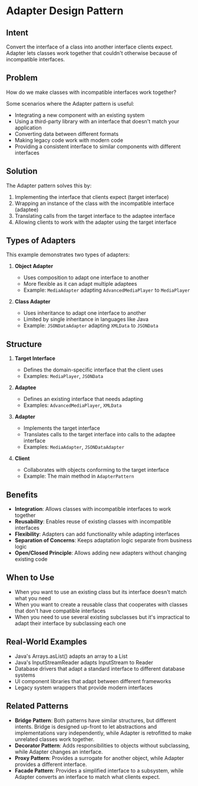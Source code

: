 # Adapter Design Pattern

## Intent
Convert the interface of a class into another interface clients expect. Adapter lets classes work together that couldn't otherwise because of incompatible interfaces.

## Problem
How do we make classes with incompatible interfaces work together?

Some scenarios where the Adapter pattern is useful:
- Integrating a new component with an existing system
- Using a third-party library with an interface that doesn't match your application
- Converting data between different formats
- Making legacy code work with modern code
- Providing a consistent interface to similar components with different interfaces

## Solution
The Adapter pattern solves this by:
1. Implementing the interface that clients expect (target interface)
2. Wrapping an instance of the class with the incompatible interface (adaptee)
3. Translating calls from the target interface to the adaptee interface
4. Allowing clients to work with the adapter using the target interface

## Types of Adapters

This example demonstrates two types of adapters:

1. **Object Adapter**
   - Uses composition to adapt one interface to another
   - More flexible as it can adapt multiple adaptees
   - Example: `MediaAdapter` adapting `AdvancedMediaPlayer` to `MediaPlayer`

2. **Class Adapter**
   - Uses inheritance to adapt one interface to another
   - Limited by single inheritance in languages like Java
   - Example: `JSONDataAdapter` adapting `XMLData` to `JSONData`

## Structure

1. **Target Interface**
   - Defines the domain-specific interface that the client uses
   - Examples: `MediaPlayer`, `JSONData`

2. **Adaptee**
   - Defines an existing interface that needs adapting
   - Examples: `AdvancedMediaPlayer`, `XMLData`

3. **Adapter**
   - Implements the target interface
   - Translates calls to the target interface into calls to the adaptee interface
   - Examples: `MediaAdapter`, `JSONDataAdapter`

4. **Client**
   - Collaborates with objects conforming to the target interface
   - Example: The main method in `AdapterPattern`

## Benefits

- **Integration**: Allows classes with incompatible interfaces to work together
- **Reusability**: Enables reuse of existing classes with incompatible interfaces
- **Flexibility**: Adapters can add functionality while adapting interfaces
- **Separation of Concerns**: Keeps adaptation logic separate from business logic
- **Open/Closed Principle**: Allows adding new adapters without changing existing code

## When to Use

- When you want to use an existing class but its interface doesn't match what you need
- When you want to create a reusable class that cooperates with classes that don't have compatible interfaces
- When you need to use several existing subclasses but it's impractical to adapt their interface by subclassing each one

## Real-World Examples

- Java's Arrays.asList() adapts an array to a List
- Java's InputStreamReader adapts InputStream to Reader
- Database drivers that adapt a standard interface to different database systems
- UI component libraries that adapt between different frameworks
- Legacy system wrappers that provide modern interfaces

## Related Patterns

- **Bridge Pattern**: Both patterns have similar structures, but different intents. Bridge is designed up-front to let abstractions and implementations vary independently, while Adapter is retrofitted to make unrelated classes work together.
- **Decorator Pattern**: Adds responsibilities to objects without subclassing, while Adapter changes an interface.
- **Proxy Pattern**: Provides a surrogate for another object, while Adapter provides a different interface.
- **Facade Pattern**: Provides a simplified interface to a subsystem, while Adapter converts an interface to match what clients expect.
